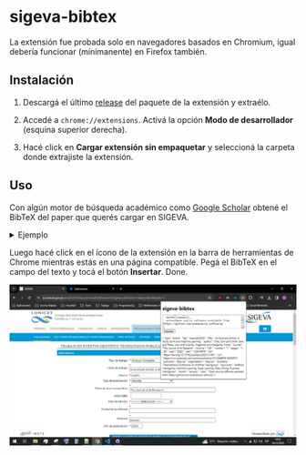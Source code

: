 # sigeva-bibtex

La extensión fue probada solo en navegadores basados en Chromium, igual debería funcionar (mínimanente) en Firefox también.

## Instalación

1. Descargá el último [release](https://codeload.github.com/indirivacua/sigeva-bibtex/zip/refs/heads/main) del paquete de la extensión y extraélo.

2. Accedé a `chrome://extensions`. Activá la opción **Modo de desarrollador** (esquina superior derecha).

3. Hacé click en **Cargar extensión sin empaquetar** y seleccioná la carpeta donde extrajiste la extensión.

## Uso

Con algún motor de búsqueda académico como [Google Scholar](https://scholar.google.com/) obtené el BibTeX del paper que querés cargar en SIGEVA.

<details><summary>Ejemplo</summary>

```bibtex
@article{example2023,
  title={An Example Article: A Study on AI and Machine Learning},
  author={Doe, John and Smith, Jane and P{\'e}rez, Juan and Fulanito, Meganito and Margarita, Flores},
  journal={The Journal of AI Research},
  volume={100},
  number={1},
  pages={1--20},
  year={2023},
  issn={1234-5678},
  country={Italia},
  city={Turín},
  doi={https://doi.org/10.1016/j.example.2023.01.001},
  isbn={978-3-16-148410-0},
  url={https://www.example.com/science/article/pii/S1234567816300973},
  publisher={Elsevier},
  organization={Elsevier},
  booktitle={International Conference on Artificial Intelligence},
  keywords={Artificial Intelligence, Machine Learning, Deep Learning, Data Mining, Business Intelligence},
  month={January},
  abstract={This study explores AI and ML including DL and DM. We highlight the potential of AI and ML in various sectors and provide an open-source software tool for further research.},
  note={Open source software available from https://github.com/example/ai-software}
}
```

</details>

Luego hacé click en el ícono de la extensión en la barra de herramientas de Chrome mientras estás en una página compatible. Pegá el BibTeX en el campo del texto y tocá el botón **Insertar**. Done.

![Alt text](preview.png)